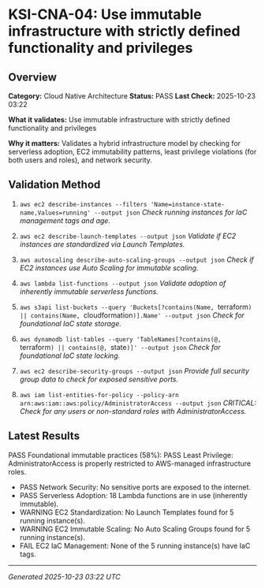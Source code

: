 # KSI-CNA-04: Use immutable infrastructure with strictly defined functionality and privileges

## Overview

**Category:** Cloud Native Architecture
**Status:** PASS
**Last Check:** 2025-10-23 03:22

**What it validates:** Use immutable infrastructure with strictly defined functionality and privileges

**Why it matters:** Validates a hybrid infrastructure model by checking for serverless adoption, EC2 immutability patterns, least privilege violations (for both users and roles), and network security.

## Validation Method

1. `aws ec2 describe-instances --filters 'Name=instance-state-name,Values=running' --output json`
   *Check running instances for IaC management tags and age.*

2. `aws ec2 describe-launch-templates --output json`
   *Validate if EC2 instances are standardized via Launch Templates.*

3. `aws autoscaling describe-auto-scaling-groups --output json`
   *Check if EC2 instances use Auto Scaling for immutable scaling.*

4. `aws lambda list-functions --output json`
   *Validate adoption of inherently immutable serverless functions.*

5. `aws s3api list-buckets --query 'Buckets[?contains(Name, `terraform`) || contains(Name, `cloudformation`)].Name' --output json`
   *Check for foundational IaC state storage.*

6. `aws dynamodb list-tables --query 'TableNames[?contains(@, `terraform`) || contains(@, `state`)]' --output json`
   *Check for foundational IaC state locking.*

7. `aws ec2 describe-security-groups --output json`
   *Provide full security group data to check for exposed sensitive ports.*

8. `aws iam list-entities-for-policy --policy-arn arn:aws:iam::aws:policy/AdministratorAccess --output json`
   *CRITICAL: Check for any users or non-standard roles with AdministratorAccess.*

## Latest Results

PASS Foundational immutable practices (58%): PASS Least Privilege: AdministratorAccess is properly restricted to AWS-managed infrastructure roles.
- PASS Network Security: No sensitive ports are exposed to the internet.
- PASS Serverless Adoption: 18 Lambda functions are in use (inherently immutable).
- WARNING EC2 Standardization: No Launch Templates found for 5 running instance(s).
- WARNING EC2 Immutable Scaling: No Auto Scaling Groups found for 5 running instance(s).
- FAIL EC2 IaC Management: None of the 5 running instance(s) have IaC tags.

---
*Generated 2025-10-23 03:22 UTC*